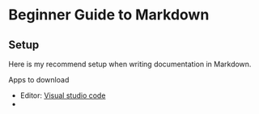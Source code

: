 # Beginner Guide to Markdown

## Setup
Here is my recommend setup when writing documentation in Markdown.

Apps to download
* Editor: [Visual studio code](https://code.visualstudio.com/)
* 